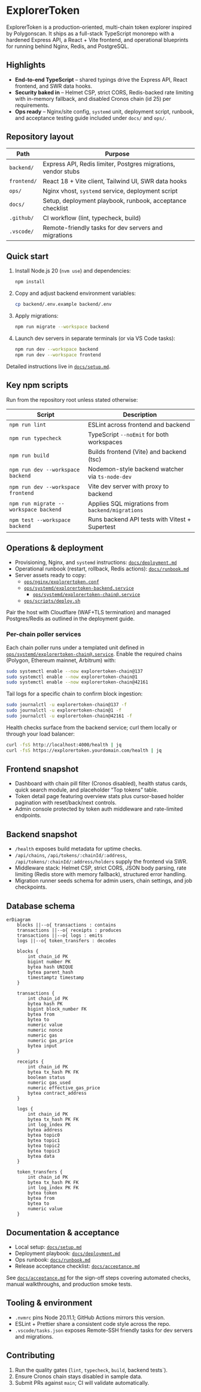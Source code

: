 # ExplorerToken

ExplorerToken is a production-oriented, multi-chain token explorer inspired by Polygonscan. It ships as a full-stack TypeScript monorepo with a hardened Express API, a React + Vite frontend, and operational blueprints for running behind Nginx, Redis, and PostgreSQL.

## Highlights

- **End-to-end TypeScript** – shared typings drive the Express API, React frontend, and SWR data hooks.
- **Security baked in** – Helmet CSP, strict CORS, Redis-backed rate limiting with in-memory fallback, and disabled Cronos chain (id 25) per requirements.
- **Ops ready** – Nginx/site config, `systemd` unit, deployment script, runbook, and acceptance testing guide included under `docs/` and `ops/`.

## Repository layout

| Path        | Purpose                                                       |
| ----------- | ------------------------------------------------------------- |
| `backend/`  | Express API, Redis limiter, Postgres migrations, vendor stubs |
| `frontend/` | React 18 + Vite client, Tailwind UI, SWR data hooks           |
| `ops/`      | Nginx vhost, `systemd` service, deployment script             |
| `docs/`     | Setup, deployment playbook, runbook, acceptance checklist     |
| `.github/`  | CI workflow (lint, typecheck, build)                          |
| `.vscode/`  | Remote-friendly tasks for dev servers and migrations          |

## Quick start

1. Install Node.js 20 (`nvm use`) and dependencies:
   ```bash
   npm install
   ```
2. Copy and adjust backend environment variables:
   ```bash
   cp backend/.env.example backend/.env
   ```
3. Apply migrations:
   ```bash
   npm run migrate --workspace backend
   ```
4. Launch dev servers in separate terminals (or via VS Code tasks):
   ```bash
   npm run dev --workspace backend
   npm run dev --workspace frontend
   ```

Detailed instructions live in [`docs/setup.md`](docs/setup.md).

## Key npm scripts

Run from the repository root unless stated otherwise:

| Script                                | Description                                      |
| ------------------------------------- | ------------------------------------------------ |
| `npm run lint`                        | ESLint across frontend and backend               |
| `npm run typecheck`                   | TypeScript `--noEmit` for both workspaces        |
| `npm run build`                       | Builds frontend (Vite) and backend (tsc)         |
| `npm run dev --workspace backend`     | Nodemon-style backend watcher via `ts-node-dev`  |
| `npm run dev --workspace frontend`    | Vite dev server with proxy to backend            |
| `npm run migrate --workspace backend` | Applies SQL migrations from `backend/migrations` |
| `npm test --workspace backend`        | Runs backend API tests with Vitest + Supertest   |

## Operations & deployment

- Provisioning, Nginx, and `systemd` instructions: [`docs/deployment.md`](docs/deployment.md)
- Operational runbook (restart, rollback, Redis actions): [`docs/runbook.md`](docs/runbook.md)
- Server assets ready to copy:
  - [`ops/nginx/explorertoken.conf`](ops/nginx/explorertoken.conf)
  - [`ops/systemd/explorertoken-backend.service`](ops/systemd/explorertoken-backend.service)
	- [`ops/systemd/explorertoken-chain@.service`](ops/systemd/explorertoken-chain@.service)
  - [`ops/scripts/deploy.sh`](ops/scripts/deploy.sh)

Pair the host with Cloudflare (WAF+TLS termination) and managed Postgres/Redis as outlined in the deployment guide.

### Per-chain poller services

Each chain poller runs under a templated unit defined in
[`ops/systemd/explorertoken-chain@.service`](ops/systemd/explorertoken-chain@.service).
Enable the required chains (Polygon, Ethereum mainnet, Arbitrum) with:

```bash
sudo systemctl enable --now explorertoken-chain@137
sudo systemctl enable --now explorertoken-chain@1
sudo systemctl enable --now explorertoken-chain@42161
```

Tail logs for a specific chain to confirm block ingestion:

```bash
sudo journalctl -u explorertoken-chain@137 -f
sudo journalctl -u explorertoken-chain@1 -f
sudo journalctl -u explorertoken-chain@42161 -f
```

Health checks surface from the backend service; curl them locally or through your load balancer:

```bash
curl -fsS http://localhost:4000/health | jq
curl -fsS https://explorertoken.yourdomain.com/health | jq
```

## Frontend snapshot

- Dashboard with chain pill filter (Cronos disabled), health status cards, quick search module, and placeholder “Top tokens” table.
- Token detail page featuring overview stats plus cursor-based holder pagination with reset/back/next controls.
- Admin console protected by token auth middleware and rate-limited endpoints.

## Backend snapshot

- `/health` exposes build metadata for uptime checks.
- `/api/chains`, `/api/tokens/:chainId/:address`, `/api/tokens/:chainId/:address/holders` supply the frontend via SWR.
- Middleware stack: Helmet CSP, strict CORS, JSON body parsing, rate limiting (Redis store with memory fallback), structured error handling.
- Migration runner seeds schema for admin users, chain settings, and job checkpoints.

## Database schema

```mermaid
erDiagram
	blocks ||--o{ transactions : contains
	transactions ||--o{ receipts : produces
	transactions ||--o{ logs : emits
	logs ||--o{ token_transfers : decodes

	blocks {
		int chain_id PK
		bigint number PK
		bytea hash UNIQUE
		bytea parent_hash
		timestamptz timestamp
	}

	transactions {
		int chain_id PK
		bytea hash PK
		bigint block_number FK
		bytea from
		bytea to
		numeric value
		numeric nonce
		numeric gas
		numeric gas_price
		bytea input
	}

	receipts {
		int chain_id PK
		bytea tx_hash PK FK
		boolean status
		numeric gas_used
		numeric effective_gas_price
		bytea contract_address
	}

	logs {
		int chain_id PK
		bytea tx_hash PK FK
		int log_index PK
		bytea address
		bytea topic0
		bytea topic1
		bytea topic2
		bytea topic3
		bytea data
	}

	token_transfers {
		int chain_id PK
		bytea tx_hash PK FK
		int log_index PK FK
		bytea token
		bytea from
		bytea to
		numeric value
	}
```

## Documentation & acceptance

- Local setup: [`docs/setup.md`](docs/setup.md)
- Deployment playbook: [`docs/deployment.md`](docs/deployment.md)
- Ops runbook: [`docs/runbook.md`](docs/runbook.md)
- Release acceptance checklist: [`docs/acceptance.md`](docs/acceptance.md)

See [`docs/acceptance.md`](docs/acceptance.md) for the sign-off steps covering automated checks, manual walkthroughs, and production smoke tests.

## Tooling & environment

- `.nvmrc` pins Node 20.11.1; GitHub Actions mirrors this version.
- ESLint + Prettier share a consistent code style across the repo.
- `.vscode/tasks.json` exposes Remote-SSH friendly tasks for dev servers and migrations.

## Contributing

1. Run the quality gates (`lint`, `typecheck`, `build`, backend tests`).
2. Ensure Cronos chain stays disabled in sample data.
3. Submit PRs against `main`; CI will validate automatically.
